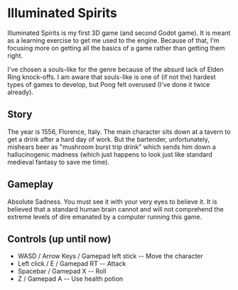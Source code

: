 # Illuminated Spirits

Illuminated Spirits is my first 3D game (and second Godot game). It is meant as a learning exercise to get me used to the engine. Because of that, I'm focusing more on getting all the basics of a game rather than getting them right.

I've chosen a souls-like for the genre because of the absurd lack of Elden Ring knock-offs. I am aware that souls-like is one of (if not the) hardest types of games to develop, but Pong felt overused (I've done it twice already).

## Story

The year is 1556, Florence, Italy. The main character sits down at a tavern to get a drink after a hard day of work. But the bartender, unfortunately, mishears beer as "mushroom burst trip drink" which sends him down a hallucinogenic madness (which just happens to look just like standard medieval fantasy to save me time).

## Gameplay

Absolute Sadness. You must see it with your very eyes to believe it. It is believed that a standard human brain cannot and will not comprehend the extreme levels of dire emanated by a computer running this game.

## Controls (up until now)

- WASD / Arrow Keys / Gamepad left stick -- Move the character
- Left click / E / Gamepad RT -- Attack
- Spacebar / Gamepad X -- Roll
- Z / Gamepad A -- Use health potion
